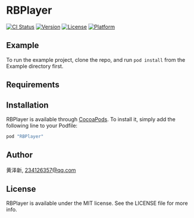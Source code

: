 # RBPlayer

[![CI Status](http://img.shields.io/travis/黄泽新/RBPlayer.svg?style=flat)](https://travis-ci.org/黄泽新/RBPlayer)
[![Version](https://img.shields.io/cocoapods/v/RBPlayer.svg?style=flat)](http://cocoapods.org/pods/RBPlayer)
[![License](https://img.shields.io/cocoapods/l/RBPlayer.svg?style=flat)](http://cocoapods.org/pods/RBPlayer)
[![Platform](https://img.shields.io/cocoapods/p/RBPlayer.svg?style=flat)](http://cocoapods.org/pods/RBPlayer)

## Example

To run the example project, clone the repo, and run `pod install` from the Example directory first.

## Requirements

## Installation

RBPlayer is available through [CocoaPods](http://cocoapods.org). To install
it, simply add the following line to your Podfile:

```ruby
pod "RBPlayer"
```

## Author

黄泽新, 234126357@qq.com

## License

RBPlayer is available under the MIT license. See the LICENSE file for more info.
